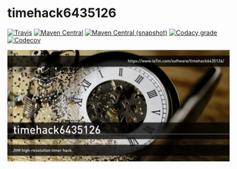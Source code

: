 timehack6435126
===

[![Travis](https://img.shields.io/travis/io7m/timehack6435126.png?style=flat-square)](https://travis-ci.org/io7m/timehack6435126)
[![Maven Central](https://img.shields.io/maven-central/v/com.io7m.timehack6435126/com.io7m.timehack6435126.png?style=flat-square)](http://search.maven.org/#search%7Cga%7C1%7Cg%3A%22com.io7m.timehack6435126%22)
[![Maven Central (snapshot)](https://img.shields.io/nexus/s/https/oss.sonatype.org/com.io7m.timehack6435126/com.io7m.timehack6435126.svg?style=flat-square)](https://oss.sonatype.org/content/repositories/snapshots/com/io7m/timehack6435126/)
[![Codacy grade](https://img.shields.io/codacy/grade/6a2722d23967445da7c3466448b3d889.png?style=flat-square)](https://www.codacy.com/app/github_79/timehack6435126)
[![Codecov](https://img.shields.io/codecov/c/github/io7m/timehack6435126.png?style=flat-square)](https://codecov.io/gh/io7m/timehack6435126)

![timehack6435126](./src/site/resources/timehack6435126.jpg?raw=true)

